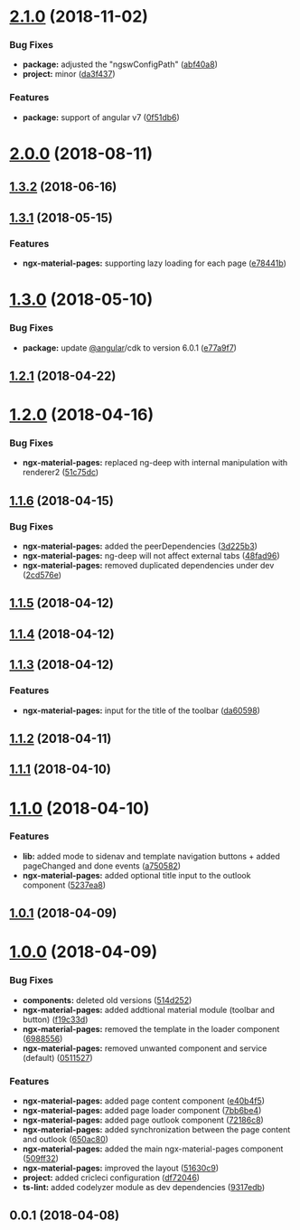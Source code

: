 









# [2.1.0](https://github.com/angular-material-extensions/pages/compare/v2.0.0...v2.1.0) (2018-11-02)


### Bug Fixes

* **package:** adjusted the "ngswConfigPath" ([abf40a8](https://github.com/angular-material-extensions/pages/commit/abf40a8))
* **project:** minor ([da3f437](https://github.com/angular-material-extensions/pages/commit/da3f437))


### Features

* **package:** support of angular v7 ([0f51db6](https://github.com/angular-material-extensions/pages/commit/0f51db6))



# [2.0.0](https://github.com/angular-material-extensions/pages/compare/v1.3.2...v2.0.0) (2018-08-11)



## [1.3.2](https://github.com/angular-material-extensions/pages/compare/v1.3.1...v1.3.2) (2018-06-16)



## [1.3.1](https://github.com/angular-material-extensions/pages/compare/v1.3.0...v1.3.1) (2018-05-15)


### Features

* **ngx-material-pages:** supporting lazy loading for each page ([e78441b](https://github.com/angular-material-extensions/pages/commit/e78441b))



# [1.3.0](https://github.com/angular-material-extensions/pages/compare/v1.2.1...v1.3.0) (2018-05-10)


### Bug Fixes

* **package:** update [@angular](https://github.com/angular)/cdk to version 6.0.1 ([e77a9f7](https://github.com/angular-material-extensions/pages/commit/e77a9f7))



## [1.2.1](https://github.com/angular-material-extensions/pages/compare/v1.2.0...v1.2.1) (2018-04-22)



# [1.2.0](https://github.com/angular-material-extensions/pages/compare/v1.1.6...v1.2.0) (2018-04-16)


### Bug Fixes

* **ngx-material-pages:** replaced ng-deep with internal manipulation with renderer2 ([51c75dc](https://github.com/angular-material-extensions/pages/commit/51c75dc))



## [1.1.6](https://github.com/angular-material-extensions/pages/compare/v1.1.5...v1.1.6) (2018-04-15)


### Bug Fixes

* **ngx-material-pages:** added the peerDependencies ([3d225b3](https://github.com/angular-material-extensions/pages/commit/3d225b3))
* **ngx-material-pages:** ng-deep will not affect external tabs ([48fad96](https://github.com/angular-material-extensions/pages/commit/48fad96))
* **ngx-material-pages:** removed duplicated dependencies under dev ([2cd576e](https://github.com/angular-material-extensions/pages/commit/2cd576e))



## [1.1.5](https://github.com/angular-material-extensions/pages/compare/v1.1.4...v1.1.5) (2018-04-12)



## [1.1.4](https://github.com/angular-material-extensions/pages/compare/v1.1.3...v1.1.4) (2018-04-12)



## [1.1.3](https://github.com/angular-material-extensions/pages/compare/v1.1.2...v1.1.3) (2018-04-12)


### Features

* **ngx-material-pages:** input for the title of the toolbar ([da60598](https://github.com/angular-material-extensions/pages/commit/da60598))



## [1.1.2](https://github.com/angular-material-extensions/pages/compare/v1.1.1...v1.1.2) (2018-04-11)



## [1.1.1](https://github.com/angular-material-extensions/pages/compare/v1.1.0...v1.1.1) (2018-04-10)



# [1.1.0](https://github.com/angular-material-extensions/pages/compare/v1.0.1...v1.1.0) (2018-04-10)


### Features

* **lib:** added mode to sidenav and template navigation buttons + added pageChanged and done events ([a750582](https://github.com/angular-material-extensions/pages/commit/a750582))
* **ngx-material-pages:** added optional title input to the outlook component ([5237ea8](https://github.com/angular-material-extensions/pages/commit/5237ea8))



## [1.0.1](https://github.com/angular-material-extensions/pages/compare/v1.0.0...v1.0.1) (2018-04-09)



# [1.0.0](https://github.com/angular-material-extensions/pages/compare/v0.0.1...v1.0.0) (2018-04-09)


### Bug Fixes

* **components:** deleted old versions ([514d252](https://github.com/angular-material-extensions/pages/commit/514d252))
* **ngx-material-pages:** added addtional material module (toolbar and button) ([f19c33d](https://github.com/angular-material-extensions/pages/commit/f19c33d))
* **ngx-material-pages:** removed the template in the loader component ([6988556](https://github.com/angular-material-extensions/pages/commit/6988556))
* **ngx-material-pages:** removed unwanted component and service (default) ([0511527](https://github.com/angular-material-extensions/pages/commit/0511527))


### Features

* **ngx-material-pages:** added page content component ([e40b4f5](https://github.com/angular-material-extensions/pages/commit/e40b4f5))
* **ngx-material-pages:** added page loader component ([7bb6be4](https://github.com/angular-material-extensions/pages/commit/7bb6be4))
* **ngx-material-pages:** added page outlook component ([72186c8](https://github.com/angular-material-extensions/pages/commit/72186c8))
* **ngx-material-pages:** added synchronization between the page content and outlook ([650ac80](https://github.com/angular-material-extensions/pages/commit/650ac80))
* **ngx-material-pages:** added the main ngx-material-pages component ([509ff32](https://github.com/angular-material-extensions/pages/commit/509ff32))
* **ngx-material-pages:** improved the layout ([51630c9](https://github.com/angular-material-extensions/pages/commit/51630c9))
* **project:** added cricleci configuration ([df72046](https://github.com/angular-material-extensions/pages/commit/df72046))
* **ts-lint:** added codelyzer module as dev dependencies ([9317edb](https://github.com/angular-material-extensions/pages/commit/9317edb))



## 0.0.1 (2018-04-08)



